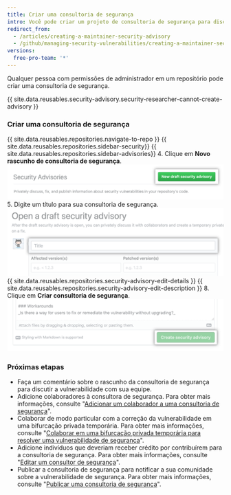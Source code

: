 ```yaml
---
title: Criar uma consultoria de segurança
intro: Você pode criar um projeto de consultoria de segurança para discutir e corrigir de forma privada uma vulnerabilidade de segurança no seu projeto de código aberto.
redirect_from:
  - /articles/creating-a-maintainer-security-advisory
  - /github/managing-security-vulnerabilities/creating-a-maintainer-security-advisory
versions:
  free-pro-team: '*'
---
```


Qualquer pessoa com permissões de administrador em um repositório pode criar uma consultoria de segurança.

{{ site.data.reusables.security-advisory.security-researcher-cannot-create-advisory }}

### Criar uma consultoria de segurança

{{ site.data.reusables.repositories.navigate-to-repo }}
{{ site.data.reusables.repositories.sidebar-security}}
{{ site.data.reusables.repositories.sidebar-advisories}}
4. Clique em **Novo rascunho de consultoria de segurança**. ![Botão Open draft advisory (Abrir consultoria de rascunho)](/assets/images/help/security/security-advisory-new-draft-security-advisory-button.png)
5. Digite um título para sua consultoria de segurança. ![Campo de título](/assets/images/help/security/security-advisory-title.png)
{{ site.data.reusables.repositories.security-advisory-edit-details }}
{{ site.data.reusables.repositories.security-advisory-edit-description }}
8. Clique em **Criar consultoria de segurança**. ![Botão para criar consultoria de segurança](/assets/images/help/security/security-advisory-create-security-advisory-button.png)

### Próximas etapas

- Faça um comentário sobre o rascunho da consultoria de segurança para discutir a vulnerabilidade com sua equipe.
- Adicione colaboradores à consultora de segurança. Para obter mais informações, consulte "[Adicionar um colaborador a uma consultoria de segurança](/github/managing-security-vulnerabilities/adding-a-collaborator-to-a-maintainer-security-advisory)".
- Colaborar de modo particular com a correção da vulnerabilidade em uma bifurcação privada temporária. Para obter mais informações, consulte "[Colaborar em uma bifurcação privada temporária para resolver uma vulnerabilidade de segurança](/github/managing-security-vulnerabilities/collaborating-in-a-temporary-private-fork-to-resolve-a-security-vulnerability)".
- Adicione indivíduos que deveriam receber crédito por contribuírem para a consultoria de segurança. Para obter mais informações, consulte "[Editar um consultor de segurança](/github/managing-security-vulnerabilities/editing-a-security-advisory#about-credits-for-security-advisories)".
- Publicar a consultoria de segurança para notificar a sua comunidade sobre a vulnerabilidade de segurança. Para obter mais informações, consulte "[Publicar uma consultoria de segurança](/github/managing-security-vulnerabilities/publishing-a-security-advisory)".
